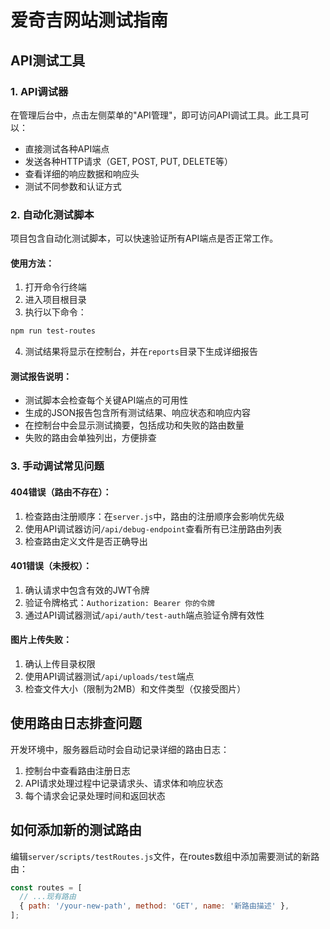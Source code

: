 # 爱奇吉网站测试指南

## API测试工具

### 1. API调试器

在管理后台中，点击左侧菜单的"API管理"，即可访问API调试工具。此工具可以：

- 直接测试各种API端点
- 发送各种HTTP请求（GET, POST, PUT, DELETE等）
- 查看详细的响应数据和响应头
- 测试不同参数和认证方式

### 2. 自动化测试脚本

项目包含自动化测试脚本，可以快速验证所有API端点是否正常工作。

#### 使用方法：

1. 打开命令行终端
2. 进入项目根目录
3. 执行以下命令：

```bash
npm run test-routes
```

4. 测试结果将显示在控制台，并在`reports`目录下生成详细报告

#### 测试报告说明：

- 测试脚本会检查每个关键API端点的可用性
- 生成的JSON报告包含所有测试结果、响应状态和响应内容
- 在控制台中会显示测试摘要，包括成功和失败的路由数量
- 失败的路由会单独列出，方便排查

### 3. 手动调试常见问题

#### 404错误（路由不存在）：

1. 检查路由注册顺序：在`server.js`中，路由的注册顺序会影响优先级
2. 使用API调试器访问`/api/debug-endpoint`查看所有已注册路由列表
3. 检查路由定义文件是否正确导出

#### 401错误（未授权）：

1. 确认请求中包含有效的JWT令牌
2. 验证令牌格式：`Authorization: Bearer 你的令牌`
3. 通过API调试器测试`/api/auth/test-auth`端点验证令牌有效性

#### 图片上传失败：

1. 确认上传目录权限
2. 使用API调试器测试`/api/uploads/test`端点
3. 检查文件大小（限制为2MB）和文件类型（仅接受图片）

## 使用路由日志排查问题

开发环境中，服务器启动时会自动记录详细的路由日志：

1. 控制台中查看路由注册日志
2. API请求处理过程中记录请求头、请求体和响应状态
3. 每个请求会记录处理时间和返回状态

## 如何添加新的测试路由

编辑`server/scripts/testRoutes.js`文件，在routes数组中添加需要测试的新路由：

```javascript
const routes = [
  // ...现有路由
  { path: '/your-new-path', method: 'GET', name: '新路由描述' },
];
```
